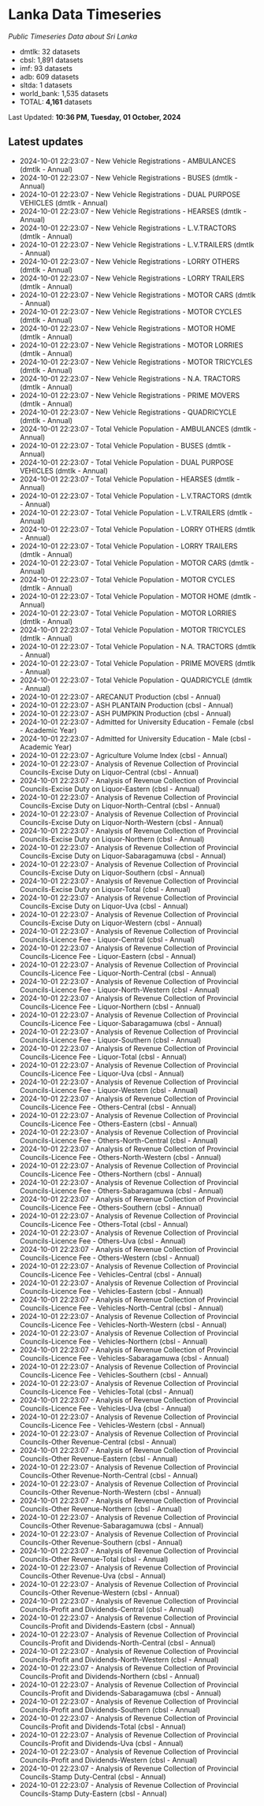 # Lanka Data Timeseries
*Public Timeseries Data about Sri Lanka*

* dmtlk: 32 datasets
* cbsl: 1,891 datasets
* imf: 93 datasets
* adb: 609 datasets
* sltda: 1 datasets
* world_bank: 1,535 datasets
* TOTAL: **4,161** datasets

Last Updated: **10:36 PM, Tuesday, 01 October, 2024**

## Latest updates

* 2024-10-01 22:23:07 - New Vehicle Registrations - AMBULANCES (dmtlk - Annual)
* 2024-10-01 22:23:07 - New Vehicle Registrations - BUSES (dmtlk - Annual)
* 2024-10-01 22:23:07 - New Vehicle Registrations - DUAL PURPOSE VEHICLES (dmtlk - Annual)
* 2024-10-01 22:23:07 - New Vehicle Registrations - HEARSES (dmtlk - Annual)
* 2024-10-01 22:23:07 - New Vehicle Registrations - L.V.TRACTORS (dmtlk - Annual)
* 2024-10-01 22:23:07 - New Vehicle Registrations - L.V.TRAILERS (dmtlk - Annual)
* 2024-10-01 22:23:07 - New Vehicle Registrations - LORRY OTHERS (dmtlk - Annual)
* 2024-10-01 22:23:07 - New Vehicle Registrations - LORRY TRAILERS (dmtlk - Annual)
* 2024-10-01 22:23:07 - New Vehicle Registrations - MOTOR CARS (dmtlk - Annual)
* 2024-10-01 22:23:07 - New Vehicle Registrations - MOTOR CYCLES (dmtlk - Annual)
* 2024-10-01 22:23:07 - New Vehicle Registrations - MOTOR HOME (dmtlk - Annual)
* 2024-10-01 22:23:07 - New Vehicle Registrations - MOTOR LORRIES (dmtlk - Annual)
* 2024-10-01 22:23:07 - New Vehicle Registrations - MOTOR TRICYCLES (dmtlk - Annual)
* 2024-10-01 22:23:07 - New Vehicle Registrations - N.A. TRACTORS (dmtlk - Annual)
* 2024-10-01 22:23:07 - New Vehicle Registrations - PRIME MOVERS (dmtlk - Annual)
* 2024-10-01 22:23:07 - New Vehicle Registrations - QUADRICYCLE (dmtlk - Annual)
* 2024-10-01 22:23:07 - Total Vehicle Population - AMBULANCES (dmtlk - Annual)
* 2024-10-01 22:23:07 - Total Vehicle Population - BUSES (dmtlk - Annual)
* 2024-10-01 22:23:07 - Total Vehicle Population - DUAL PURPOSE VEHICLES (dmtlk - Annual)
* 2024-10-01 22:23:07 - Total Vehicle Population - HEARSES (dmtlk - Annual)
* 2024-10-01 22:23:07 - Total Vehicle Population - L.V.TRACTORS (dmtlk - Annual)
* 2024-10-01 22:23:07 - Total Vehicle Population - L.V.TRAILERS (dmtlk - Annual)
* 2024-10-01 22:23:07 - Total Vehicle Population - LORRY OTHERS (dmtlk - Annual)
* 2024-10-01 22:23:07 - Total Vehicle Population - LORRY TRAILERS (dmtlk - Annual)
* 2024-10-01 22:23:07 - Total Vehicle Population - MOTOR CARS (dmtlk - Annual)
* 2024-10-01 22:23:07 - Total Vehicle Population - MOTOR CYCLES (dmtlk - Annual)
* 2024-10-01 22:23:07 - Total Vehicle Population - MOTOR HOME (dmtlk - Annual)
* 2024-10-01 22:23:07 - Total Vehicle Population - MOTOR LORRIES (dmtlk - Annual)
* 2024-10-01 22:23:07 - Total Vehicle Population - MOTOR TRICYCLES (dmtlk - Annual)
* 2024-10-01 22:23:07 - Total Vehicle Population - N.A. TRACTORS (dmtlk - Annual)
* 2024-10-01 22:23:07 - Total Vehicle Population - PRIME MOVERS (dmtlk - Annual)
* 2024-10-01 22:23:07 - Total Vehicle Population - QUADRICYCLE (dmtlk - Annual)
* 2024-10-01 22:23:07 - ARECANUT Production (cbsl - Annual)
* 2024-10-01 22:23:07 - ASH PLANTAIN Production (cbsl - Annual)
* 2024-10-01 22:23:07 - ASH PUMPKIN Production (cbsl - Annual)
* 2024-10-01 22:23:07 - Admitted for University Education - Female (cbsl - Academic Year)
* 2024-10-01 22:23:07 - Admitted for University Education - Male (cbsl - Academic Year)
* 2024-10-01 22:23:07 - Agriculture Volume Index (cbsl - Annual)
* 2024-10-01 22:23:07 - Analysis of Revenue Collection of Provincial Councils-Excise Duty on Liquor-Central (cbsl - Annual)
* 2024-10-01 22:23:07 - Analysis of Revenue Collection of Provincial Councils-Excise Duty on Liquor-Eastern (cbsl - Annual)
* 2024-10-01 22:23:07 - Analysis of Revenue Collection of Provincial Councils-Excise Duty on Liquor-North-Central (cbsl - Annual)
* 2024-10-01 22:23:07 - Analysis of Revenue Collection of Provincial Councils-Excise Duty on Liquor-North-Western (cbsl - Annual)
* 2024-10-01 22:23:07 - Analysis of Revenue Collection of Provincial Councils-Excise Duty on Liquor-Northern (cbsl - Annual)
* 2024-10-01 22:23:07 - Analysis of Revenue Collection of Provincial Councils-Excise Duty on Liquor-Sabaragamuwa (cbsl - Annual)
* 2024-10-01 22:23:07 - Analysis of Revenue Collection of Provincial Councils-Excise Duty on Liquor-Southern (cbsl - Annual)
* 2024-10-01 22:23:07 - Analysis of Revenue Collection of Provincial Councils-Excise Duty on Liquor-Total (cbsl - Annual)
* 2024-10-01 22:23:07 - Analysis of Revenue Collection of Provincial Councils-Excise Duty on Liquor-Uva (cbsl - Annual)
* 2024-10-01 22:23:07 - Analysis of Revenue Collection of Provincial Councils-Excise Duty on Liquor-Western (cbsl - Annual)
* 2024-10-01 22:23:07 - Analysis of Revenue Collection of Provincial Councils-Licence Fee - Liquor-Central (cbsl - Annual)
* 2024-10-01 22:23:07 - Analysis of Revenue Collection of Provincial Councils-Licence Fee - Liquor-Eastern (cbsl - Annual)
* 2024-10-01 22:23:07 - Analysis of Revenue Collection of Provincial Councils-Licence Fee - Liquor-North-Central (cbsl - Annual)
* 2024-10-01 22:23:07 - Analysis of Revenue Collection of Provincial Councils-Licence Fee - Liquor-North-Western (cbsl - Annual)
* 2024-10-01 22:23:07 - Analysis of Revenue Collection of Provincial Councils-Licence Fee - Liquor-Northern (cbsl - Annual)
* 2024-10-01 22:23:07 - Analysis of Revenue Collection of Provincial Councils-Licence Fee - Liquor-Sabaragamuwa (cbsl - Annual)
* 2024-10-01 22:23:07 - Analysis of Revenue Collection of Provincial Councils-Licence Fee - Liquor-Southern (cbsl - Annual)
* 2024-10-01 22:23:07 - Analysis of Revenue Collection of Provincial Councils-Licence Fee - Liquor-Total (cbsl - Annual)
* 2024-10-01 22:23:07 - Analysis of Revenue Collection of Provincial Councils-Licence Fee - Liquor-Uva (cbsl - Annual)
* 2024-10-01 22:23:07 - Analysis of Revenue Collection of Provincial Councils-Licence Fee - Liquor-Western (cbsl - Annual)
* 2024-10-01 22:23:07 - Analysis of Revenue Collection of Provincial Councils-Licence Fee - Others-Central (cbsl - Annual)
* 2024-10-01 22:23:07 - Analysis of Revenue Collection of Provincial Councils-Licence Fee - Others-Eastern (cbsl - Annual)
* 2024-10-01 22:23:07 - Analysis of Revenue Collection of Provincial Councils-Licence Fee - Others-North-Central (cbsl - Annual)
* 2024-10-01 22:23:07 - Analysis of Revenue Collection of Provincial Councils-Licence Fee - Others-North-Western (cbsl - Annual)
* 2024-10-01 22:23:07 - Analysis of Revenue Collection of Provincial Councils-Licence Fee - Others-Northern (cbsl - Annual)
* 2024-10-01 22:23:07 - Analysis of Revenue Collection of Provincial Councils-Licence Fee - Others-Sabaragamuwa (cbsl - Annual)
* 2024-10-01 22:23:07 - Analysis of Revenue Collection of Provincial Councils-Licence Fee - Others-Southern (cbsl - Annual)
* 2024-10-01 22:23:07 - Analysis of Revenue Collection of Provincial Councils-Licence Fee - Others-Total (cbsl - Annual)
* 2024-10-01 22:23:07 - Analysis of Revenue Collection of Provincial Councils-Licence Fee - Others-Uva (cbsl - Annual)
* 2024-10-01 22:23:07 - Analysis of Revenue Collection of Provincial Councils-Licence Fee - Others-Western (cbsl - Annual)
* 2024-10-01 22:23:07 - Analysis of Revenue Collection of Provincial Councils-Licence Fee - Vehicles-Central (cbsl - Annual)
* 2024-10-01 22:23:07 - Analysis of Revenue Collection of Provincial Councils-Licence Fee - Vehicles-Eastern (cbsl - Annual)
* 2024-10-01 22:23:07 - Analysis of Revenue Collection of Provincial Councils-Licence Fee - Vehicles-North-Central (cbsl - Annual)
* 2024-10-01 22:23:07 - Analysis of Revenue Collection of Provincial Councils-Licence Fee - Vehicles-North-Western (cbsl - Annual)
* 2024-10-01 22:23:07 - Analysis of Revenue Collection of Provincial Councils-Licence Fee - Vehicles-Northern (cbsl - Annual)
* 2024-10-01 22:23:07 - Analysis of Revenue Collection of Provincial Councils-Licence Fee - Vehicles-Sabaragamuwa (cbsl - Annual)
* 2024-10-01 22:23:07 - Analysis of Revenue Collection of Provincial Councils-Licence Fee - Vehicles-Southern (cbsl - Annual)
* 2024-10-01 22:23:07 - Analysis of Revenue Collection of Provincial Councils-Licence Fee - Vehicles-Total (cbsl - Annual)
* 2024-10-01 22:23:07 - Analysis of Revenue Collection of Provincial Councils-Licence Fee - Vehicles-Uva (cbsl - Annual)
* 2024-10-01 22:23:07 - Analysis of Revenue Collection of Provincial Councils-Licence Fee - Vehicles-Western (cbsl - Annual)
* 2024-10-01 22:23:07 - Analysis of Revenue Collection of Provincial Councils-Other Revenue-Central (cbsl - Annual)
* 2024-10-01 22:23:07 - Analysis of Revenue Collection of Provincial Councils-Other Revenue-Eastern (cbsl - Annual)
* 2024-10-01 22:23:07 - Analysis of Revenue Collection of Provincial Councils-Other Revenue-North-Central (cbsl - Annual)
* 2024-10-01 22:23:07 - Analysis of Revenue Collection of Provincial Councils-Other Revenue-North-Western (cbsl - Annual)
* 2024-10-01 22:23:07 - Analysis of Revenue Collection of Provincial Councils-Other Revenue-Northern (cbsl - Annual)
* 2024-10-01 22:23:07 - Analysis of Revenue Collection of Provincial Councils-Other Revenue-Sabaragamuwa (cbsl - Annual)
* 2024-10-01 22:23:07 - Analysis of Revenue Collection of Provincial Councils-Other Revenue-Southern (cbsl - Annual)
* 2024-10-01 22:23:07 - Analysis of Revenue Collection of Provincial Councils-Other Revenue-Total (cbsl - Annual)
* 2024-10-01 22:23:07 - Analysis of Revenue Collection of Provincial Councils-Other Revenue-Uva (cbsl - Annual)
* 2024-10-01 22:23:07 - Analysis of Revenue Collection of Provincial Councils-Other Revenue-Western (cbsl - Annual)
* 2024-10-01 22:23:07 - Analysis of Revenue Collection of Provincial Councils-Profit and Dividends-Central (cbsl - Annual)
* 2024-10-01 22:23:07 - Analysis of Revenue Collection of Provincial Councils-Profit and Dividends-Eastern (cbsl - Annual)
* 2024-10-01 22:23:07 - Analysis of Revenue Collection of Provincial Councils-Profit and Dividends-North-Central (cbsl - Annual)
* 2024-10-01 22:23:07 - Analysis of Revenue Collection of Provincial Councils-Profit and Dividends-North-Western (cbsl - Annual)
* 2024-10-01 22:23:07 - Analysis of Revenue Collection of Provincial Councils-Profit and Dividends-Northern (cbsl - Annual)
* 2024-10-01 22:23:07 - Analysis of Revenue Collection of Provincial Councils-Profit and Dividends-Sabaragamuwa (cbsl - Annual)
* 2024-10-01 22:23:07 - Analysis of Revenue Collection of Provincial Councils-Profit and Dividends-Southern (cbsl - Annual)
* 2024-10-01 22:23:07 - Analysis of Revenue Collection of Provincial Councils-Profit and Dividends-Total (cbsl - Annual)
* 2024-10-01 22:23:07 - Analysis of Revenue Collection of Provincial Councils-Profit and Dividends-Uva (cbsl - Annual)
* 2024-10-01 22:23:07 - Analysis of Revenue Collection of Provincial Councils-Profit and Dividends-Western (cbsl - Annual)
* 2024-10-01 22:23:07 - Analysis of Revenue Collection of Provincial Councils-Stamp Duty-Central (cbsl - Annual)
* 2024-10-01 22:23:07 - Analysis of Revenue Collection of Provincial Councils-Stamp Duty-Eastern (cbsl - Annual)